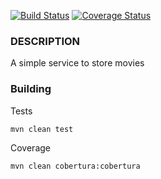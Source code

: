 [![Build Status](https://travis-ci.org/BoyCook/MovieService.png?branch=master)](https://travis-ci.org/BoyCook/MovieService)
[![Coverage Status](https://coveralls.io/repos/BoyCook/MovieService/badge.png)](https://coveralls.io/r/BoyCook/MovieService)

### DESCRIPTION

A simple service to store movies

### Building

Tests

    mvn clean test

Coverage

    mvn clean cobertura:cobertura